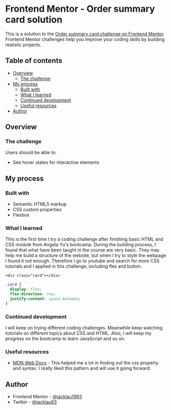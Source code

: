 # Frontend Mentor - Order summary card solution

This is a solution to the [Order summary card challenge on Frontend Mentor](https://www.frontendmentor.io/challenges/order-summary-component-QlPmajDUj). Frontend Mentor challenges help you improve your coding skills by building realistic projects.

## Table of contents

- [Overview](#overview)
  - [The challenge](#the-challenge)
- [My process](#my-process)
  - [Built with](#built-with)
  - [What I learned](#what-i-learned)
  - [Continued development](#continued-development)
  - [Useful resources](#useful-resources)
- [Author](#author)

## Overview

### The challenge

Users should be able to:

- See hover states for interactive elements

## My process

### Built with

- Semantic HTML5 markup
- CSS custom properties
- Flexbox

### What I learned

This is the first time I try a coding challenge after finishing basic HTML and CSS module from Angela Yu's bootcamp. During the building process, I found that what have been taught in the course are very basic. They may help me build a structure of the website, but when I try to style the webpage I found it not enough. Therefore I go to youtube and search for more CSS tutorials and I applied in this challenge, including flex and button.

```div
<div class="card"></div>
```

```css
.card {
  display: flex;
  flex-direction: row;
  justify-content: space-between;
}
```

### Continued development

I will keep on trying different coding challenges. Meanwhile keep watching tutorials on different topics about CSS and HTML. Also, I will keep my progress on the bootcamp to learn JavaScript and so on.

### Useful resources

- [MDN Web Docs](https://developer.mozilla.org/en-US/) - This helped me a lot in finding out the css property and syntax. I really liked this pattern and will use it going forward.

## Author

- Frontend Mentor - [@jacklau1993](https://www.frontendmentor.io/profile/jacklau1993)
- Twitter - [@jacklau93](https://www.twitter.com/jacklau93)
